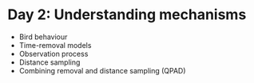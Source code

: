 # Day 2: Understanding mechanisms

- Bird behaviour
- Time-removal models
- Observation process
- Distance sampling
- Combining removal and distance sampling (QPAD)
